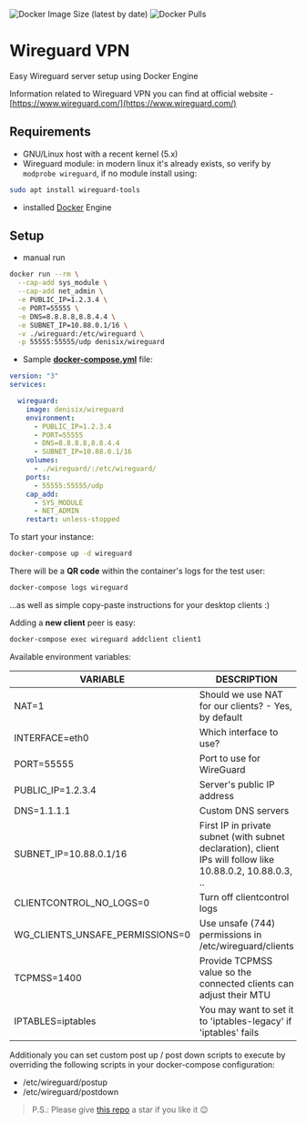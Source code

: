 ![Docker Image Size (latest by date)](https://img.shields.io/docker/image-size/denisix/wireguard?style=flat-square)
![Docker Pulls](https://img.shields.io/docker/pulls/denisix/wireguard?style=flat-square)

# Wireguard VPN

Easy Wireguard server setup using Docker Engine

Information related to Wireguard VPN you can find at official website - [https://www.wireguard.com/](https://www.wireguard.com/)

## Requirements

- GNU/Linux host with a recent kernel (5.x)
- Wireguard module: in modern linux it's already exists, so verify by `modprobe wireguard`, if no module install using:

```sh
sudo apt install wireguard-tools
```

- installed [Docker](https://docs.docker.com/engine/install/) Engine

## Setup

- manual run

```sh
docker run --rm \
  --cap-add sys_module \
  --cap-add net_admin \
  -e PUBLIC_IP=1.2.3.4 \
  -e PORT=55555 \
  -e DNS=8.8.8.8,8.8.4.4 \
  -e SUBNET_IP=10.88.0.1/16 \
  -v ./wireguard:/etc/wireguard \
  -p 55555:55555/udp denisix/wireguard
```

- Sample **[docker-compose.yml](https://raw.githubusercontent.com/denisix/wireguard/main/docker-compose.yml)** file:

```docker-compose.yml
version: "3"
services:

  wireguard:
    image: denisix/wireguard
    environment:
      - PUBLIC_IP=1.2.3.4
      - PORT=55555
      - DNS=8.8.8.8,8.8.4.4
      - SUBNET_IP=10.88.0.1/16
    volumes:
      - ./wireguard/:/etc/wireguard/
    ports:
      - 55555:55555/udp
    cap_add:
      - SYS_MODULE
      - NET_ADMIN
    restart: unless-stopped
```

To start your instance:

```sh
docker-compose up -d wireguard
```

There will be a **QR code** within the container's logs for the test user:

```sh
docker-compose logs wireguard
```

...as well as simple copy-paste instructions for your desktop clients :)

Adding a **new client** peer is easy:

```sh
docker-compose exec wireguard addclient client1
```

Available environment variables:

| VARIABLE                    | DESCRIPTION                                                                 |
|-----------------------------|-----------------------------------------------------------------------------|
| NAT=1                       | Should we use NAT for our clients? - Yes, by default                        |
| INTERFACE=eth0              | Which interface to use?                                                     |
| PORT=55555                  | Port to use for WireGuard                                                   |
| PUBLIC_IP=1.2.3.4           | Server's public IP address                                                  |
| DNS=1.1.1.1                 | Custom DNS servers                                                          |
| SUBNET_IP=10.88.0.1/16      | First IP in private subnet (with subnet declaration), client IPs will follow like 10.88.0.2, 10.88.0.3, .. |
| CLIENTCONTROL_NO_LOGS=0     | Turn off clientcontrol logs                                                 |
| WG_CLIENTS_UNSAFE_PERMISSIONS=0 | Use unsafe (744) permissions in /etc/wireguard/clients                  |
| TCPMSS=1400                 | Provide TCPMSS value so the connected clients can adjust their MTU          |
| IPTABLES=iptables           | You may want to set it to 'iptables-legacy' if 'iptables' fails             |

Additionaly you can set custom post up / post down scripts to execute by overriding the following scripts in your docker-compose configuration:
- /etc/wireguard/postup
- /etc/wireguard/postdown

> P.S.: Please give [this repo](https://github.com/denisix/wireguard) a star if you like it :wink:
